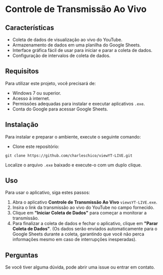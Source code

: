 # Controle de Transmissão Ao Vivo

## Características
- Coleta de dados de visualização ao vivo do YouTube.
- Armazenamento de dados em uma planilha do Google Sheets.
- Interface gráfica fácil de usar para iniciar e parar a coleta de dados.
- Configuração de intervalos de coleta de dados.

## Requisitos
Para utilizar este projeto, você precisará de:
- Windows 7 ou superior.
- Acesso à internet.
- Permissões adequadas para instalar e executar aplicativos `.exe`.
- Conta do Google para acessar Google Sheets.

## Instalação
Para instalar e preparar o ambiente, execute o seguinte comando:

- Clone este repositório:
```
git clone https://github.com/charleschico/viewYT-LIVE.git
```
Localize o arquivo `.exe` baixado e execute-o com um duplo clique.

## Uso
Para usar o aplicativo, siga estes passos:
1. Abra o aplicativo **Controle de Transmissão Ao Vivo** `viewsYT-LIVE.exe`.
2. Insira o link da transmissão ao vivo do YouTube no campo fornecido.
3. Clique em **"Iniciar Coleta de Dados"** para começar a monitorar a transmissão.
4. Para finalizar a coleta de dados e fechar o aplicativo, clique em **"Parar Coleta de Dados"**. (Os dados serão enviados automaticamente para o Google Sheets durante a coleta, garantindo que você não perca informações mesmo em caso de interrupções inesperadas).

## Perguntas
Se você tiver alguma dúvida, pode abrir uma issue ou entrar em contato.
